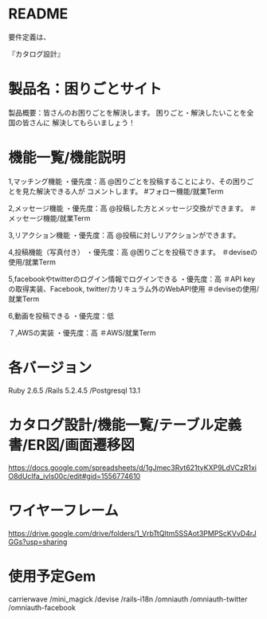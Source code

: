 # README

要件定義は、

『カタログ設計』
# 製品名：困りごとサイト
製品概要：皆さんのお困りごとを解決します。
		困りごと・解決したいことを全国の皆さんに
		解決してもらいましょう！

# 機能一覧/機能説明
1,マッチング機能
 ・優先度：高
    @困りごとを投稿することにより、その困りごとを見た解決できる人が
		コメントします。
#フォロー機能/就業Term

2,メッセージ機能
 ・優先度：高
    @投稿した方とメッセージ交換ができます。
＃メッセージ機能/就業Term

3,リアクション機能
 ・優先度：高
    @投稿に対しリアクションができます。

4,投稿機能（写真付き）
 ・優先度：高
    @困りごとを投稿できます。
＃deviseの使用/就業Term

5,facebookやtwitterのログイン情報でログインできる
 ・優先度：高
＃API keyの取得実装、Facebook, twitter/カリキュラム外のWebAPI使用
＃deviseの使用/就業Term

6,動画を投稿できる
 ・優先度：低

７,AWSの実装
 ・優先度：高
＃AWS/就業Term


# 各バージョン
Ruby 2.6.5 /Rails 5.2.4.5 /Postgresql 13.1

# カタログ設計/機能一覧/テーブル定義書/ER図/画面遷移図
https://docs.google.com/spreadsheets/d/1gJmec3Ryt621tyKXP9LdVCzR1xiO8dUcIfa_ivIs00c/edit#gid=1556774610

# ワイヤーフレーム
https://drive.google.com/drive/folders/1_VrbTtQltm5SSAot3PMPScKVvD4rJGGs?usp=sharing

# 使用予定Gem
carrierwave
/mini_magick
/devise
/rails-i18n
/omniauth
/omniauth-twitter
/omniauth-facebook
